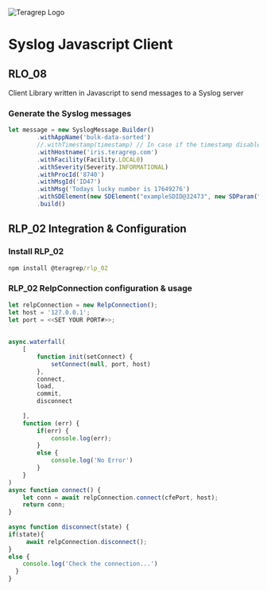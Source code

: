 ![Teragrep Logo](https://avatars.githubusercontent.com/u/71876378?s=200&v=4)

# Syslog Javascript Client

## RLO_08

Client Library written in Javascript to send messages to a Syslog server

### Generate the Syslog messages

```javascript
let message = new SyslogMessage.Builder()
        .withAppName('bulk-data-sorted')
        //.withTimestamp(timestamp) // In case if the timestamp disabled, it will go with system timestamp.
        .withHostname('iris.teragrep.com')
        .withFacility(Facility.LOCAL0)
        .withSeverity(Severity.INFORMATIONAL)
        .withProcId('8740')
        .withMsgId('ID47')
        .withMsg('Todays lucky number is 17649276') 
        .withSDElement(new SDElement("exampleSDID@32473", new SDParam("iut", "3"), new SDParam("eventSource", "Application"))) 
        .build()

```


## RLP_02 Integration & Configuration

### Install RLP_02

```cmd
npm install @teragrep/rlp_02
```


### RLP_02 RelpConnection configuration & usage

```javascript
let relpConnection = new RelpConnection();
let host = '127.0.0.1';
let port = <<SET YOUR PORT#>>;
 
 
async.waterfall(
    [
        function init(setConnect) {
            setConnect(null, port, host)
        },
        connect,
        load,
        commit,
        disconnect
 
    ],
    function (err) {
        if(err) {
            console.log(err);
        }
        else {
            console.log('No Error')
        }
    }
)
async function connect() {
    let conn = await relpConnection.connect(cfePort, host);
    return conn;
}
 
async function disconnect(state) {
if(state){
     await relpConnection.disconnect();
}
else {
    console.log('Check the connection...')
  }
}
```

